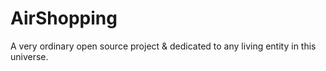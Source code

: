 # AirShopping
A very ordinary open source project &amp; dedicated to any living entity in this universe.
